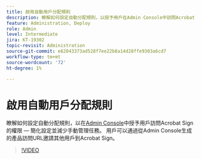 ```yaml
---
title: 啟用自動用戶分配規則
description: 瞭解如何設定自動分配規則，以授予用戶在Admin Console中訪問Acrobat Sign的權限
feature: Administration, Deploy
role: Admin
level: Intermediate
jira: KT-19302
topic-revisit: Administration
source-git-commit: e62043373ad528f7ee22b8a14d28ffe9303a6cd7
workflow-type: tm+mt
source-wordcount: '72'
ht-degree: 1%

---
```


# 啟用自動用戶分配規則

瞭解如何設定自動分配規則，以在[Admin Console](https://adminconsole.adobe.com/tw)中授予用戶訪問Acrobat Sign的權限 — 簡化設定並減少手動管理任務。 用戶可以通過從Admin Console生成的產品訪問URL邀請其他用戶到Acrobat Sign。

>[!VIDEO](https://video.tv.adobe.com/v/3475273?quality=12&learn=on&hidetitle=true)
